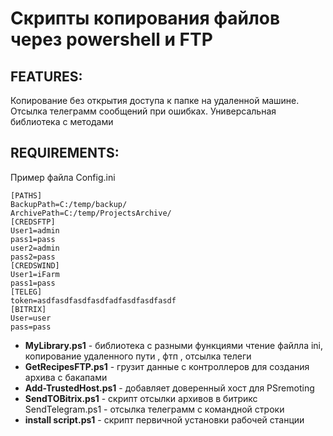# Скрипты копирования файлов через powershell и FTP

## FEATURES:

Копирование без открытия доступа к папке на удаленной машине. Отсылка телеграмм сообщений при ошибках.
Универсальная библиотека с методами

## REQUIREMENTS:

Пример файла Config.ini

```
[PATHS]
BackupPath=C:/temp/backup/
ArchivePath=C:/temp/ProjectsArchive/
[CREDSFTP]
User1=admin
pass1=pass
user2=admin
pass2=pass
[CREDSWIND]
User1=iFarm
pass1=pass
[TELEG]
token=asdfasdfasdfasdfadfasdfasdfasdf
[BITRIX]
User=user
pass=pass
```


-  <b>MyLibrary.ps1</b> - библиотека с разными функциями чтение файлла ini, копирование удаленного пути , фтп , отсылка телеги
-  <b>GetRecipesFTP.ps1</b>   - грузит данные с контроллеров для создания архива с бакапами
-  <b>Add-TrustedHost.ps1</b>  - добавляет доверенный хост для PSremoting
-  <b>SendTOBitrix.ps1</b>  - скрипт отсылки архивов в битрикс SendTelegram.ps1 - отсылка телеграмм с командной строки
-  <b>install script.ps1</b>  - скрипт первичной установки рабочей станции 

